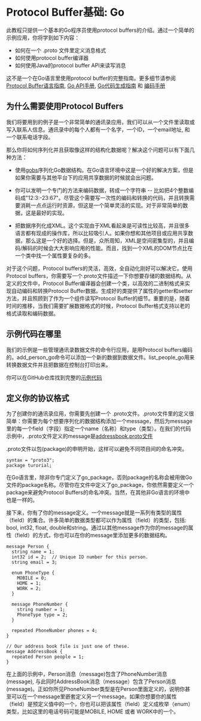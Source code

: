 # Protocol Buffer基础: Go

此教程只提供一个基本的Go程序员使用protocol buffers的介绍。通过一个简单的示例应用，你将学到如下内容：
* 如何在一个 .proto 文件里定义消息格式
* 如何使用protocol buffer编译器
* 如何使用Java的protocol buffer API来读写消息

这不是一个在Go语言里使用protocol buffer的完整指南。更多细节请参阅[Protocol Buffer语言指南](../Overview/LanguageGuideProto3.md), [Go API手册](https://godoc.org/github.com/golang/protobuf/proto), [Go代码生成指南](https://developers.google.com/protocol-buffers/docs/reference/go-generated) 和 [编码手册](https://developers.google.com/protocol-buffers/docs/encoding)

## 为什么需要使用Protocol Buffers

我们将要用到的例子是一个非常简单的通讯录应用，我们可以从一个文件里读取或写入联系人信息。通讯录中的每个人都有一个名字，一个ID，一个email地址, 和一个联系电话字段。

那么你将如何序列化并且获取像这样的结构化数据呢？解决这个问题可以有下面几种方法：

* 使用[gobs](https://golang.org/pkg/encoding/gob/)序列化Go数据结构。在Go语言环境中这是一个好的解决方案，但是如果你需要与其他平台下的应用共享数据的时候就会出问题。

* 你可以发明一个专门的方法来编码数据，转成一个字符串 -- 比如把4个整数编码成"12:3:-23:67"。尽管这个需要写一次性的编码和转换的代码，并且转换需要消耗一点点运行时资源，但这是一个简单灵活的实现。对于非常简单的数据，这是最好的实现。

* 把数据序列化成XML。这个实现由于XML看起来是可读性比较高，并且很多语言都有现成的操作库，所以比较吸引人。如果你想和其他项目或应用共享数据，那么这是一个好的选择。但是，众所周知，XML是空间密集型的，并且编码/解码的时候会大大影响应用的性能。而且，找到一个XML的DOM节点比在一个类中找一个属性要复杂的多。

对于这个问题，Protocol buffers的灵活，高效，全自动化刚好可以解决它。使用Protocol buffers，你需要写一个.proto文件描述一下你想要存储的数据结构。从定义的文件中，Protocol Buffer编译器会创建一个类，以高效的二进制格式来实现自动编码和转换Protocol Buffer数据。生成好的类提供了属性的getter和setter方法，并且照顾到了作为一个组件读写Protocol Buffer的细节。重要的是，随着时间的推移，当我们需要扩展数据格式的时候，Protocol Buffer格式支持以老的格式读取和编码数据。

## 示例代码在哪里
我们的示例是一些管理通讯录数据文件的命令行应用，是用Protocol buffers编码的。add_person_go命令可以添加一个新的数据到数据文件。list_people_go用来转换数据文件并且把数据在控制台打印出来。

你可以在GitHub仓库找到完整的[示例代码](https://github.com/google/protobuf/tree/master/examples)

## 定义你的协议格式
为了创建你的通讯录应用，你需要先创建一个 .proto文件。.proto文件里的定义很简单：你需要为每个想要序列化的数据结构添加一个message，然后为message里的每一个field（字段）指定一个name（名称）和type（类型）。在我们的代码示例中，.proto文件定义的message是[addressbook.proto文件](https://github.com/google/protobuf/blob/master/examples/addressbook.proto)

.proto文件以包(package)的申明开始，这样可以避免不同项目间的命名冲突。

```
syntax = "proto3";
package turorial;
```

在Go语言里，除非你专门定义了go_package，否则package的名称会被用做Go文件的package名称。尽管你在文件中定义了go_package，你依然需要定义一个package来避免Protocol Buffers的命名冲突。当然，在其他非Go语言的环境中也是一样的。

接下来，你有了你的message定义。一个message就是一系列有类型的属性（field）的集合。许多简单的数据类型都可以作为属性（field）的类型，包括: bool, int32, float, double和string。通过以其他message作为你的message的属性（field）的方式，你也可以在你的message里添加更多的数据结构。

```
message Person {
  string name = 1;
  int32 id = 2;  // Unique ID number for this person.
  string email = 3;

  enum PhoneType {
    MOBILE = 0;
    HOME = 1;
    WORK = 2;
  }

  message PhoneNumber {
    string number = 1;
    PhoneType type = 2;
  }

  repeated PhoneNumber phones = 4;
}

// Our address book file is just one of these.
message AddressBook {
  repeated Person people = 1;
}
```

在上面的示例中，Person消息（message)包含了PhoneNumber消息(message), 与此同时AddressBook消息（message）包含了Person消息(message)。正如你所见PhoneNumber类型是在Person里面定义的，说明你甚至可以在一个message里嵌套定义另一个message。如果你想要你的属性（field）是预定义值中的一个，你也可以把该属性（field）定义成枚举（enum）类型，比如这里的电话号码可能是MOBILE, HOME 或者 WORK中的一个。


